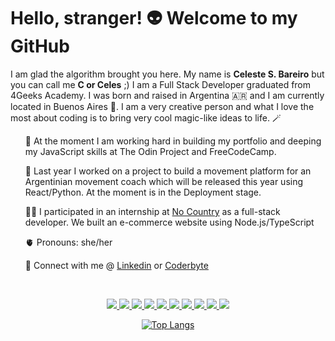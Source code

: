 # Hello, stranger! 👽 Welcome to my GitHub

<!--
**celes-sb/celes-sb** is a ✨ _special_ ✨ repository because its `README.md` (this file) appears on your GitHub profile.
-->
<p>I am glad the algorithm brought you here. My name is <b>Celeste S. Bareiro</b> but you can call me <b>C or Celes</b> ;)
I am a Full Stack Developer graduated from 4Geeks Academy. I was born and raised in Argentina 🇦🇷 and I am currently located in Buenos Aires 🧉. 
I am a very creative person and what I love the most about coding is to bring very cool magic-like ideas to life. 🪄</p>
  <ul>👷 At the moment I am working hard in building my portfolio and deeping my JavaScript skills at The Odin Project and FreeCodeCamp.</ul>
  <ul>🐒 Last year I worked on a project to build a movement platform for an Argentinian movement coach which will be released this year using React/Python. At the moment is in the Deployment stage.</ul>
  <ul>👩‍💻 I participated in an internship at <a href="https://www.nocountry.tech">No Country</a> as a full-stack developer. We built an e-commerce website using Node.js/TypeScript</ul>
  <ul>🫀 Pronouns: she/her</ul>
  <ul>🧠 Connect with me @ <a href="https://www.linkedin.com/in/celestesoledadb" target="_blank">Linkedin</a> or <a href="https://coderbyte.com/profile/celestebareiro" target="_blank">Coderbyte</a></ul>
<br />
<p align="center">
  <a href="https://skillicons.dev">
    <img src="https://skillicons.dev/icons?i=html" />
  </a>
   <a href="https://skillicons.dev">
    <img src="https://skillicons.dev/icons?i=css" />
  </a>
  <a href="https://skillicons.dev">
    <img src="https://skillicons.dev/icons?i=bootstrap" />
  </a>
  <a href="https://skillicons.dev">
    <img src="https://skillicons.dev/icons?i=js" />
  </a>
  <a href="https://skillicons.dev">
    <img src="https://skillicons.dev/icons?i=react" />
  </a>
  <a href="https://skillicons.dev">
    <img src="https://skillicons.dev/icons?i=py" />
  </a>
   <a href="https://skillicons.dev">
    <img src="https://skillicons.dev/icons?i=postgres" />
  </a>
  <a href="https://skillicons.dev">
    <img src="https://skillicons.dev/icons?i=git" />
  </a>
  <a href="https://skillicons.dev">
    <img src="https://skillicons.dev/icons?i=github" />
  </a>
  <a href="https://skillicons.dev">
    <img src="https://skillicons.dev/icons?i=vscode" />
  </a>
</p>
<p align="center">
<a href="https://github.com/anuraghazra/github-readme-stats">
    <img src="https://github-readme-stats.vercel.app/api/top-langs/?username=celes-sb&layout=compact&langs_count=6" alt="Top Langs" />
</a>
</p>
  </a>

